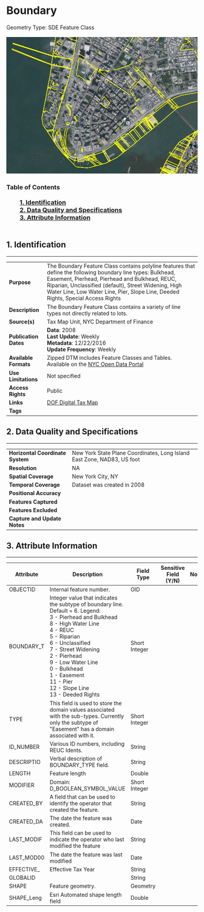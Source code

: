 # Boundary
Geometry Type: SDE Feature Class<br><br>![image](https://github.com/CityOfNewYork/nyc-geo-metadata/blob/master/Images/DTM_Boundary.PNG)

### Table of Contents<br><br>&nbsp;&nbsp;&nbsp;&nbsp;&nbsp;&nbsp;&nbsp;&nbsp;&nbsp;[**1. Identification**](#1-identification)<br>&nbsp;&nbsp;&nbsp;&nbsp;&nbsp;&nbsp;&nbsp;&nbsp;&nbsp;[**2. Data Quality and Specifications**](#2-data-quality-and-specifications)<br>&nbsp;&nbsp;&nbsp;&nbsp;&nbsp;&nbsp;&nbsp;&nbsp;&nbsp;[**3. Attribute Information**](#3-attribute-information)<br><br>
## 1. Identification
---------------------------------------------
|     |     |
| --- | --- |
**Purpose** |The Boundary Feature Class contains polyline features that define the following boundary line types: Bulkhead, Easement, Pierhead, Pierhead and Bulkhead, REUC, Riparian, Unclassified (default), Street Widening, High Water Line, Low Water Line, Pier, Slope Line, Deeded Rights, Special Access Rights
**Description** |The Boundary Feature Class contains a variety of line types not directly related to lots.
**Source(s)** |Tax Map Unit, NYC Department of Finance
**Publication Dates** |**Data**: 2008<br>**Last Update**: Weekly<br>**Metadata**: 12/22/2016<br>**Update Frequency**: Weekly
**Available Formats** |Zipped DTM includes Feature Classes and Tables. Available on the [NYC Open Data Portal](https://data.cityofnewyork.us/Housing-Development/Department-of-Finance-Digital-Tax-Map/smk3-tmxj)
**Use Limitations** |Not specified
**Access Rights** |Public
**Links** |[DOF Digital Tax Map](http://gis.nyc.gov/taxmap/map.htm)
**Tags** |
## 2. Data Quality and Specifications
---------------------------------------------
|     |     |
| --- | --- |
**Horizontal Coordinate System** |New York State Plane Coordinates, Long Island East Zone, NAD83, US foot
**Resolution** |NA
**Spatial Coverage** |New York City, NY
**Temporal Coverage** |Dataset was created in 2008
**Positional Accuracy** |
**Features Captured** |
**Features Excluded** |
**Capture and Update Notes** |
## 3. Attribute Information
---------------------------------------------
| Attribute | Description | Field Type | Sensitive Field (Y/N) | Notes| 
|------------ | ------------- | -------- | ----------- | ----------|
| OBJECTID | Internal feature number. | OID | 
| BOUNDARY_T | Integer value that indicates the subtype of boundary line. Default = 6. Legend: <br>3 - Pierhead and Bulkhead<br>8 - High Water Line<br>4 - REUC<br>5 - Riparian<br>6 - Unclassified<br>7 - Street Widening<br>2 - Pierhead<br>9 - Low Water Line<br>0 - Bulkhead<br>1 - Easement<br>11 - Pier<br>12 - Slope Line<br>13 - Deeded Rights | Short Integer | 
| TYPE | This field is used to store the domain values associated with the sub-types.  Currently only the subtype of "Easement" has a domain associated with it. | Short Integer | 
| ID_NUMBER | Various ID numbers, including REUC Idents. | String | 
| DESCRIPTIO | Verbal description of BOUNDARY_TYPE field. | String |
| LENGTH | Feature length | Double | 
| MODIFIER | Domain: D_BOOLEAN_SYMBOL_VALUE | Short Integer | 
| CREATED_BY | A field that can be used to identify the operator that created the feature. | String | 
| CREATED_DA | The date the feature was created. | Date | 
| LAST_MODIF | This field can be used to indicate the operator who last modified the feature | String | 
| LAST_MOD00 | The date the feature was last modified | Date | 
| EFFECTIVE_ | Effective Tax Year | String | 
| GLOBALID |  | String | 
| SHAPE | Feature geometry. | Geometry | 
| SHAPE_Leng | Esri Automated shape length field | Double | 
